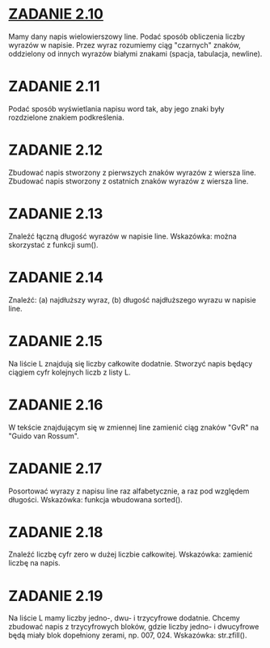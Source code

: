# [ZADANIE 2.10](Zadanie_2-10.py)
Mamy dany napis wielowierszowy line. Podać sposób obliczenia liczby wyrazów w napisie. Przez wyraz rozumiemy ciąg "czarnych" znaków, oddzielony od innych wyrazów białymi znakami (spacja, tabulacja, newline).

# ZADANIE 2.11
Podać sposób wyświetlania napisu word tak, aby jego znaki były rozdzielone znakiem podkreślenia.

# ZADANIE 2.12
Zbudować napis stworzony z pierwszych znaków wyrazów z wiersza line. Zbudować napis stworzony z ostatnich znaków wyrazów z wiersza line.

# ZADANIE 2.13
Znaleźć łączną długość wyrazów w napisie line. Wskazówka: można skorzystać z funkcji sum().

# ZADANIE 2.14
Znaleźć: (a) najdłuższy wyraz, (b) długość najdłuższego wyrazu w napisie line.

# ZADANIE 2.15
Na liście L znajdują się liczby całkowite dodatnie. Stworzyć napis będący ciągiem cyfr kolejnych liczb z listy L.

# ZADANIE 2.16
W tekście znajdującym się w zmiennej line zamienić ciąg znaków "GvR" na "Guido van Rossum".

# ZADANIE 2.17
Posortować wyrazy z napisu line raz alfabetycznie, a raz pod względem długości. Wskazówka: funkcja wbudowana sorted().

# ZADANIE 2.18
Znaleźć liczbę cyfr zero w dużej liczbie całkowitej. Wskazówka: zamienić liczbę na napis.

# ZADANIE 2.19
Na liście L mamy liczby jedno-, dwu- i trzycyfrowe dodatnie. Chcemy zbudować napis z trzycyfrowych bloków, gdzie liczby jedno- i dwucyfrowe będą miały blok dopełniony zerami, np. 007, 024. Wskazówka: str.zfill(). 
